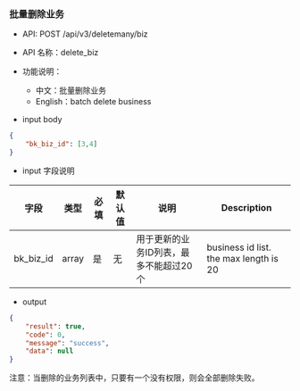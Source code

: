 ### 批量删除业务

- API: POST /api/v3/deletemany/biz
- API 名称：delete_biz
- 功能说明：
	- 中文：批量删除业务
	- English：batch delete business

- input body

```json
{
    "bk_biz_id": [3,4]
}
```

- input 字段说明

| 字段|类型|必填|默认值|说明|Description|
|---|---|---|---|---|---|
| bk_biz_id | array | 是 | 无 | 用于更新的业务ID列表，最多不能超过20个 | business id list. the max length is 20 |

- output

```json
{
    "result": true,
    "code": 0,
    "message": "success",
    "data": null
}
```

注意：当删除的业务列表中，只要有一个没有权限，则会全部删除失败。
